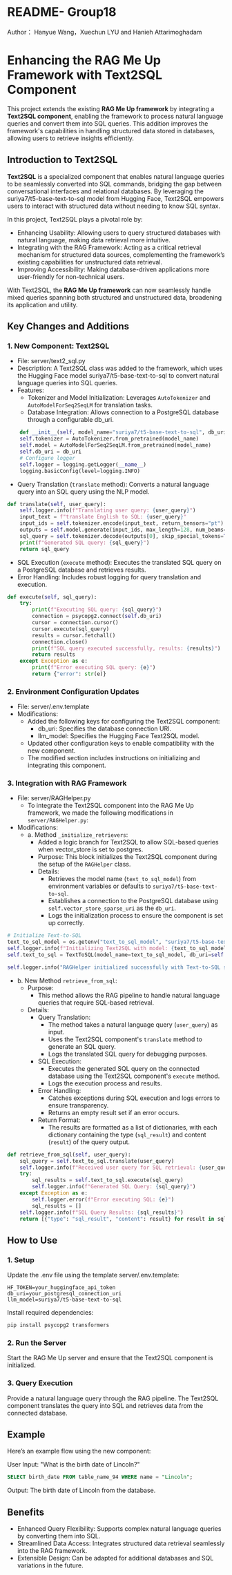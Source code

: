 # README- Group18

Author： Hanyue Wang，Xuechun LYU and Hanieh Attarimoghadam

# Enhancing the RAG Me Up Framework with Text2SQL Component
This project extends the existing **RAG Me Up framework** by integrating a **Text2SQL component**, enabling the framework to process natural language queries and convert them into SQL queries. This addition improves the framework's capabilities in handling structured data stored in databases, allowing users to retrieve insights efficiently.

## Introduction to Text2SQL
**Text2SQL** is a specialized component that enables natural language queries to be seamlessly converted into SQL commands, bridging the gap between conversational interfaces and relational databases. By leveraging the suriya7/t5-base-text-to-sql model from Hugging Face, Text2SQL empowers users to interact with structured data without needing to know SQL syntax.

In this project, Text2SQL plays a pivotal role by:

- Enhancing Usability: Allowing users to query structured databases with natural language, making data retrieval more intuitive.
- Integrating with the RAG Framework: Acting as a critical retrieval mechanism for structured data sources, complementing the framework’s existing capabilities for unstructured data retrieval.
- Improving Accessibility: Making database-driven applications more user-friendly for non-technical users.

With Text2SQL, the **RAG Me Up framework** can now seamlessly handle mixed queries spanning both structured and unstructured data, broadening its application and utility.

## Key Changes and Additions
### 1. New Component: Text2SQL
- File: server/text2_sql.py
- Description: A Text2SQL class was added to the framework, which uses the Hugging Face model suriya7/t5-base-text-to-sql to convert natural language queries into SQL queries.
- Features:
  - Tokenizer and Model Initialization: Leverages `AutoTokenizer` and `AutoModelForSeq2SeqLM` for translation tasks.
  - Database Integration: Allows connection to a PostgreSQL database through a configurable db_uri.

```python
    def __init__(self, model_name="suriya7/t5-base-text-to-sql", db_uri=None):
    self.tokenizer = AutoTokenizer.from_pretrained(model_name)
    self.model = AutoModelForSeq2SeqLM.from_pretrained(model_name)
    self.db_uri = db_uri
    # Configure logger
    self.logger = logging.getLogger(__name__)
    logging.basicConfig(level=logging.INFO)
```

  - Query Translation (`translate` method): Converts a natural language query into an SQL query using the NLP model.
```python
def translate(self, user_query):
    self.logger.info(f"Translating user query: {user_query}")
    input_text = f"translate English to SQL: {user_query}"
    input_ids = self.tokenizer.encode(input_text, return_tensors="pt")
    outputs = self.model.generate(input_ids, max_length=128, num_beams=4, early_stopping=True)
    sql_query = self.tokenizer.decode(outputs[0], skip_special_tokens=True)
    print(f"Generated SQL query: {sql_query}")
    return sql_query
```
  - SQL Execution (`execute` method): Executes the translated SQL query on a PostgreSQL database and retrieves results.
  - Error Handling: Includes robust logging for query translation and execution.

```python
def execute(self, sql_query):
    try:
        print(f"Executing SQL query: {sql_query}")
        connection = psycopg2.connect(self.db_uri)
        cursor = connection.cursor()
        cursor.execute(sql_query)
        results = cursor.fetchall()
        connection.close()
        print(f"SQL query executed successfully, results: {results}")
        return results
    except Exception as e:
        print(f"Error executing SQL query: {e}")
        return {"error": str(e)}
```
### 2. Environment Configuration Updates

- File: server/.env.template
- Modifications:
  - Added the following keys for configuring the Text2SQL component:
    - db_uri: Specifies the database connection URI.
    - llm_model: Specifies the Hugging Face Text2SQL model.
  - Updated other configuration keys to enable compatibility with the new component.
  - The modified section includes instructions on initializing and integrating this component.
    
### 3. Integration with RAG Framework

- File: server/RAGHelper.py
  - To integrate the Text2SQL component into the RAG Me Up framework, we made the following modifications in `server/RAGHelper.py`:
- Modifications:
  - a. Method `_initialize_retrievers`:
    - Added a logic branch for Text2SQL to allow SQL-based queries when vector_store is set to postgres.
    - Purpose: This block initializes the Text2SQL component during the setup of the `RAGHelper` class.
    - Details:
      - Retrieves the model name (`text_to_sql_model`) from environment variables or defaults to `suriya7/t5-base-text-to-sql`.
      - Establishes a connection to the PostgreSQL database using `self.vector_store_sparse_uri` as the `db_uri`.
      - Logs the initialization process to ensure the component is set up correctly.

```python
# Initialize Text-to-SQL
text_to_sql_model = os.getenv("text_to_sql_model", "suriya7/t5-base-text-to-sql")
self.logger.info(f"Initializing Text2SQL with model: {text_to_sql_model}")
self.text_to_sql = TextToSQL(model_name=text_to_sql_model, db_uri=self.vector_store_sparse_uri)

self.logger.info("RAGHelper initialized successfully with Text-to-SQL support.")
```

  - b. New Method `retrieve_from_sql`:
    - Purpose:
      - This method allows the RAG pipeline to handle natural language queries that require SQL-based retrieval.
    - Details:
      - Query Translation:
        - The method takes a natural language query (`user_query`) as input.
        - Uses the Text2SQL component's `translate` method to generate an SQL query.
        - Logs the translated SQL query for debugging purposes.
      - SQL Execution:
        - Executes the generated SQL query on the connected database using the Text2SQL component's `execute` method.
        - Logs the execution process and results.
      - Error Handling:
        - Catches exceptions during SQL execution and logs errors to ensure transparency.
        - Returns an empty result set if an error occurs.
      - Return Format:
        - The results are formatted as a list of dictionaries, with each dictionary containing the type (`sql_result`) and content (`result`) of the query output.

```python
def retrieve_from_sql(self, user_query):
    sql_query = self.text_to_sql.translate(user_query)
    self.logger.info(f"Received user query for SQL retrieval: {user_query}")
    try:
        sql_results = self.text_to_sql.execute(sql_query)
        self.logger.info(f"Generated SQL Query: {sql_query}")  
    except Exception as e:
        self.logger.error(f"Error executing SQL: {e}")
        sql_results = []
    self.logger.info(f"SQL Query Results: {sql_results}")
    return [{"type": "sql_result", "content": result} for result in sql_results]
```

## How to Use
### 1. Setup

Update the .env file using the template server/.env.template:

```env
HF_TOKEN=your_huggingface_api_token
db_uri=your_postgresql_connection_uri
llm_model=suriya7/t5-base-text-to-sql
```

Install required dependencies:

```bash
pip install psycopg2 transformers
```

### 2. Run the Server

Start the RAG Me Up server and ensure that the Text2SQL component is initialized.
### 3. Query Execution

Provide a natural language query through the RAG pipeline.
The Text2SQL component translates the query into SQL and retrieves data from the connected database.

## Example
Here’s an example flow using the new component:

User Input: "What is the birth date of Lincoln?"
```sql
SELECT birth_date FROM table_name_94 WHERE name = "Lincoln";
```
Output: The birth date of Lincoln from the database.

## Benefits
- Enhanced Query Flexibility: Supports complex natural language queries by converting them into SQL.
- Streamlined Data Access: Integrates structured data retrieval seamlessly into the RAG framework.
- Extensible Design: Can be adapted for additional databases and SQL variations in the future.


